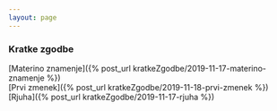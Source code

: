 ```yaml
---
layout: page
---
```

[//]: <>
### Kratke zgodbe
[Materino znamenje]({% post_url kratkeZgodbe/2019-11-17-materino-znamenje %}) <br/>
[Prvi zmenek]({% post_url kratkeZgodbe/2019-11-18-prvi-zmenek %}) <br/>
[Rjuha]({% post_url kratkeZgodbe/2019-11-17-rjuha %}) <br/>